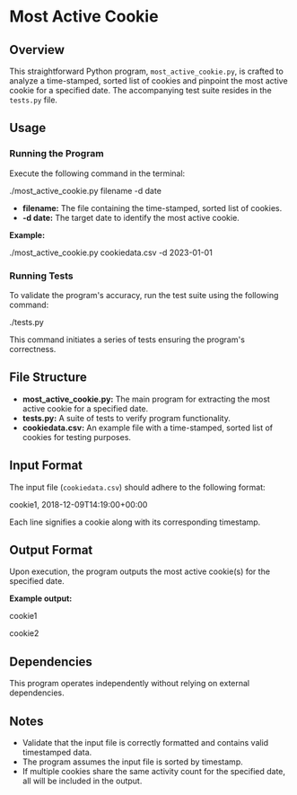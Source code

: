 # Most Active Cookie

## Overview

This straightforward Python program, `most_active_cookie.py`, is crafted to analyze a time-stamped, sorted list of cookies and pinpoint the most active cookie for a specified date. The accompanying test suite resides in the `tests.py` file.

## Usage

### Running the Program

Execute the following command in the terminal:

./most_active_cookie.py filename -d date

- **filename:** The file containing the time-stamped, sorted list of cookies.
- **-d date:** The target date to identify the most active cookie.

**Example:**

./most_active_cookie.py cookiedata.csv -d 2023-01-01

### Running Tests

To validate the program's accuracy, run the test suite using the following command:

./tests.py

This command initiates a series of tests ensuring the program's correctness.

## File Structure

- **most_active_cookie.py:** The main program for extracting the most active cookie for a specified date.
- **tests.py:** A suite of tests to verify program functionality.
- **cookiedata.csv:** An example file with a time-stamped, sorted list of cookies for testing purposes.

## Input Format

The input file (`cookiedata.csv`) should adhere to the following format:


cookie1, 2018-12-09T14:19:00+00:00

Each line signifies a cookie along with its corresponding timestamp.

## Output Format

Upon execution, the program outputs the most active cookie(s) for the specified date.

**Example output:**

cookie1

cookie2


## Dependencies

This program operates independently without relying on external dependencies.

## Notes

- Validate that the input file is correctly formatted and contains valid timestamped data.
- The program assumes the input file is sorted by timestamp.
- If multiple cookies share the same activity count for the specified date, all will be included in the output.

